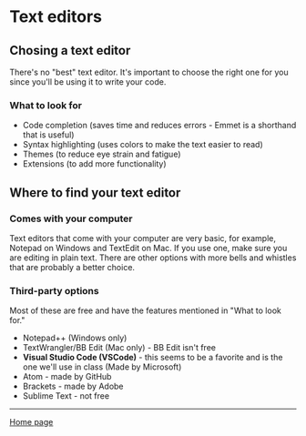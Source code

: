 # Text editors

## Chosing a text editor
There's no "best" text editor. It's important to choose the right one for you since you'll be using it to write your code.

### What to look for
- Code completion (saves time and reduces errors - Emmet is a shorthand that is useful)
- Syntax highlighting (uses colors to make the text easier to read)
- Themes (to reduce eye strain and fatigue)
- Extensions (to add more functionality)

## Where to find your text editor

### Comes with your computer
Text editors that come with your computer are very basic, for example, Notepad on Windows and TextEdit on Mac. If you use one, make sure you are editing in plain text. There are other options with more bells and whistles that are probably a better choice.


### Third-party options
Most of these are free and have the features mentioned in "What to look for."
- Notepad++ (Windows only)
- TextWrangler/BB Edit (Mac only) - BB Edit isn't free
- **Visual Studio Code (VSCode)** - this seems to be a favorite and is the one we'll use in class (Made by Microsoft)
- Atom - made by GitHub
- Brackets - made by Adobe
- Sublime Text - not free

---
[Home page](https://marlene-rinker.github.io/learning-journal/)